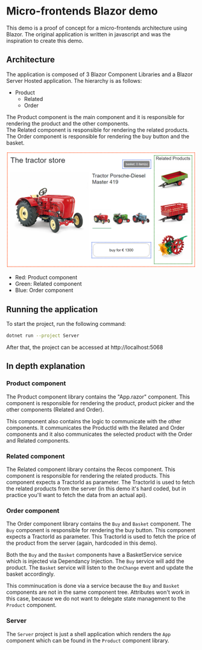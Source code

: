 # Micro-frontends Blazor demo 

This demo is a proof of concept for a micro-frontends architecture using Blazor.
The original application is written in javascript and was the inspiration to create this demo.

## Architecture

The application is composed of 3 Blazor Component Libraries and a Blazor Server Hosted application.
The hierarchy is as follows:
* Product
	* Related
	* Order

The Product component is the main component and it is responsible for rendering the product and the other components.  
The Related component is responsible for rendering the related products.  
The Order component is responsible for rendering the buy button and the basket.  

![Architecture](/imgs/Screenshot_490.png)
* Red: Product component
* Green: Related component
* Blue: Order component

## Running the application
To start the project, run the following command:
```bash
dotnet run --project Server
```
After that, the project can be accessed at http://localhost:5068

## In depth explanation

### Product component

The Product component library contains the "App.razor" component.
This component is responsible for rendering the product, product picker and
the other components (Related and Order).

This component also contains the logic to communicate with the other components.
It communicates the ProductId with the Related and Order components and it also
communicates the selected product with the Order and Related components.

### Related component

The Related component library contains the Recos component.
This component is responsible for rendering the related products.
This component expects a TractorId as parameter.
The TractorId is used to fetch the related products from the server
(in this demo it's hard coded, but in practice you'll want to fetch the data from an actual api).

### Order component

The Order component library contains the `Buy` and `Basket` component.
The `Buy` component is responsible for rendering the buy button.
This component expects a TractorId as parameter.
This TractorId is used to fetch the price of the product from the server (again, hardcoded in this demo).

Both the `Buy` and the `Basket` components have a BasketService service which is injected via Dependancy Injection.
The `Buy` service will add the product.
The `Basket` service will listen to the `OnChange` event and update the basket accordingly.

This comminucation is done via a service because the `Buy` and `Basket` components are not in the same component tree.
Attributes won't work in this case, because we do not want to delegate state management to the `Product` component.

### Server

The `Server` project is just a shell application which renders the `App` component which
can be found in the `Product` component library.
